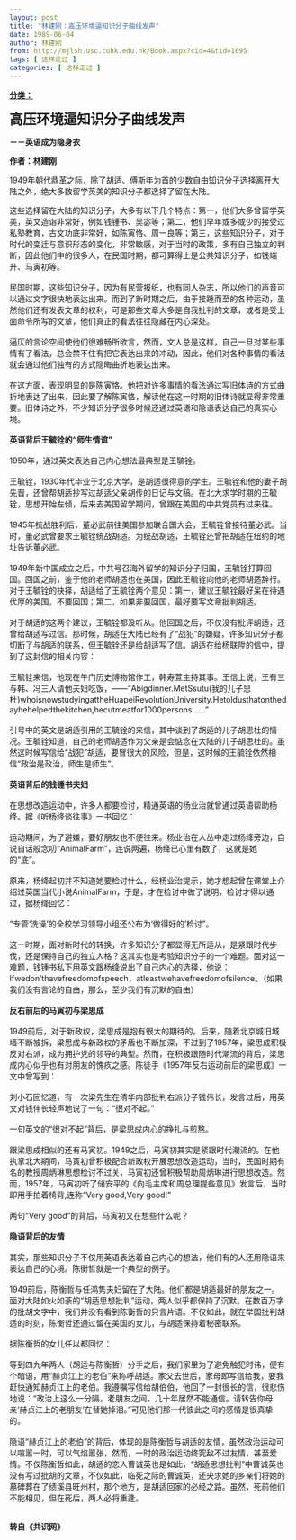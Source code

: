 ```yaml
---
layout: post
title: "林建刚：高压环境逼知识分子曲线发声"
date: 1989-06-04
author: 林建刚
from: http://mjlsh.usc.cuhk.edu.hk/Book.aspx?cid=4&tid=1695
tags: [ 这样走过 ]
categories: [ 这样走过 ]
---
```


<div style="margin: 15px 10px 10px 0px;">
 <div>
  <span id="ctl00_ContentPlaceHolder1_chapter1_SubjectLabel" style="font-weight:bold;text-decoration:underline;">
   分类：
  </span>
 </div>
 <p>
  <strong>
   <font size="5">
    高压环境逼知识分子曲线发声
   </font>
  </strong>
 </p>
 <p>
  <strong>
   －－英语成为隐身衣
  </strong>
 </p>
 <p>
  <strong>
   作者：林建刚
  </strong>
 </p>
 <p>
  1949年朝代鼎革之际，除了胡适、傅斯年为首的少数自由知识分子选择离开大陆之外，绝大多数留学英美的知识分子都选择了留在大陆。
 </p>
 <p>
  这些选择留在大陆的知识分子，大多有以下几个特点：第一，他们大多曾留学英美，英文造诣非常好，例如钱锺书、吴宓等；第二，他们早年或多或少的接受过私塾教育，古文功底非常好，如陈寅恪、周一良等；第三，这些知识分子，对于时代的变迁与意识形态的变化，非常敏感，对于当时的政策，多有自己独立的判断，因此他们中的很多人，在民国时期，都可算得上是公共知识分子，如钱端升、马寅初等。
  <br/>
  <br/>
  民国时期，这些知识分子，因为有民营报纸，也有同人杂志，所以他们的声音可以通过文字很快地表达出来。而到了新时期之后，由于接踵而至的各种运动，虽然他们还有发表文章的权利，可是那些文章大多是自我批判的文章，或者是受上面命令所写的文章，他们真正的看法往往隐藏在内心深处。
  <br/>
  <br/>
  逼仄的言论空间使他们很难畅所欲言，然而，文人总是这样，自己一旦对某些事情有了看法，总会禁不住有把它表达出来的冲动，因此，他们对各种事情的看法就会通过他们独有的方式隐晦曲折地表达出来。
  <br/>
  <br/>
  在这方面，表现明显的是陈寅恪。他把对许多事情的看法通过写旧体诗的方式曲折地表达了出来，因此要了解陈寅恪，解读他在这一时期的旧体诗就显得非常重要。旧体诗之外，不少知识分子很多时候还通过英语和隐语表达自己的真实心境。
  <br/>
  <br/>
  <strong>
   英语背后王毓铨的“师生情谊”
   <br/>
  </strong>
  <br/>
  1950年，通过英文表达自己内心想法最典型是王毓铨。
  <br/>
  <br/>
  王毓铨，1930年代毕业于北京大学，是胡适很得意的学生。王毓铨和他的妻子胡先晋，还曾帮胡适抄写过胡适父亲胡传的日记与文稿。在北大求学时期的王毓铨，思想开始左倾，后来去美国留学期间，曾跟在美国的中共党员有过来往。
  <br/>
  <br/>
  1945年抗战胜利后，董必武前往美国参加联合国大会，王毓铨曾接待董必武。当时，董必武曾要求王毓铨统战胡适。为统战胡适，王毓铨还曾把胡适在纽约的地址告诉董必武。
  <br/>
  <br/>
  1949年新中国成立之后，中共号召海外留学的知识分子归国，王毓铨打算回国。回国之前，鉴于他的老师胡适也在美国，因此王毓铨向他的老师胡适辞行。对于王毓铨的抉择，胡适给了王毓铨两个意见：第一，建议王毓铨最好呆在待遇优厚的美国，不要回国；第二，如果非要回国，最好要写文章批判胡适。
  <br/>
  <br/>
  对于胡适的这两个建议，王毓铨都没听从。他回国之后，不仅没有批评胡适，还曾给胡适写过信。那时候，胡适在大陆已经有了“战犯”的嫌疑，许多知识分子都切断了与胡适的联系，但王毓铨还是给胡适写了信。胡适在给杨联陞的信中，提到了这封信的相关内容：
  <br/>
  <br/>
  王毓铨来信，他现在午门历史博物馆作工，韩寿萱主持其事。王信上说，王有三与韩、冯三人请他夫妇吃饭，——“Abigdinner.MetSsutu(我的儿子思杜)whoisnowstudyingattheHuapeiRevolutionUniversity.Hetoldusthatonthedayhehelpedthekitchen,hecutmeatfor1000persons……”
  <br/>
  <br/>
  引号中的英文是胡适引用的王毓铨的来信，其中谈到了胡适的儿子胡思杜的情况。王毓铨知道，自己的老师胡适作为父亲是会惦念在大陆的儿子胡思杜的。虽然这时候写信给“战犯”胡适，要冒很大的风险，但是，这时候的王毓铨依然相信“政治是政治，师生是师生”。
  <br/>
  <br/>
  <strong>
   英语背后的钱锺书夫妇
   <br/>
  </strong>
  <br/>
  在思想改造运动中，许多人都要检讨，精通英语的杨业治就曾通过英语帮助杨绛。据《听杨绛谈往事》一书回忆：
  <br/>
  <br/>
  运动期间，为了避嫌，要好朋友也不便往来。杨业治在人丛中走过杨绛旁边，自说自话般念叨“AnimalFarm”，连说两遍，杨绛已心里有数了，这就是她的“底”。
  <br/>
  <br/>
  原来，杨绛起初并不知道她要检讨什么，经杨业治提示，她才想起曾在课堂上介绍过英国当代小说AnimalFarm，于是，才在检讨中做了说明，检讨才得以通过，据杨绛回忆：
  <br/>
  <br/>
  “专管‘洗澡’的全校学习领导小组还公布为‘做得好的’检讨”。
  <br/>
  <br/>
  这一时期，面对新时代的转换，许多知识分子都显得无所适从，是紧跟时代步伐，还是保持自己的独立人格？这其实也是考验知识分子的一个难题。面对这一难题，钱锺书私下用英文跟杨绛说出了自己内心的选择，他说：Ifwedon’thavefreedomofspeech，atleastwehavefreedomofsilence。（如果我们没有言论的自由，那么，至少我们有沉默的自由）
  <br/>
  <br/>
  <strong>
   反右前后的马寅初与梁思成
   <br/>
  </strong>
  <br/>
  1949前后，对于新政权，梁思成是抱有很大的期待的。后来，随着北京城旧城墙不断被拆，梁思成与新政权的矛盾也不断加深，不过到了1957年，梁思成积极反对右派，成为拥护党的领导的典型。然而，在积极跟随时代潮流的背后，梁思成内心似乎也有对朋友的愧疚之感。陈徒手《1957年反右运动前后的梁思成》一文中曾写到：
  <br/>
  <br/>
  刘小石回忆道，有一次梁先生在清华内部批判右派分子钱伟长，发言过后，用英文对钱伟长轻声地说了一句：“很对不起。”
  <br/>
  <br/>
  一句英文的“很对不起”背后，是梁思成内心的挣扎与煎熬。
  <br/>
  <br/>
  跟梁思成相似的还有马寅初。1949之后，马寅初其实是紧跟时代潮流的。在他执掌北大期间，马寅初曾积极配合新政权开展思想改造运动，当时，民国时期有名的教授周炳琳思想检讨不过关，马寅初还曾积极帮助周炳琳进行思想改造。然而，1957年，马寅初听了储安平的《向毛主席和周总理提些意见》发言后，当时即用手拍着椅背,连称“Very good,Very good!”
  <br/>
  <br/>
  两句“Very good”的背后，马寅初又在想些什么呢？
  <br/>
  <br/>
  <strong>
   隐语背后的友情
   <br/>
  </strong>
  <br/>
  其实，那些知识分子不仅用英语表达着自己内心的想法，他们有的人还用隐语来表达自己的心境。陈衡哲就是一个典型的例子。
  <br/>
  <br/>
  1949前后，陈衡哲与任鸿隽夫妇留在了大陆。他们都是胡适最好的朋友之一。面对大陆如火如荼的“胡适思想批判”运动，两人似乎都保持了沉默。在数百万字的批胡文字中，我们并没有看到陈衡哲的只言片语。不仅如此，就在举国批判胡适的时刻，陈衡哲还通过留在美国的女儿，与胡适保持着秘密联系。
  <br/>
  <br/>
  据陈衡哲的女儿任以都回忆：
  <br/>
  <br/>
  等到四九年两人（胡适与陈衡哲）分手之后，我们家里为了避免触犯时讳，便有个暗语，用“赫贞江上的老伯”来称呼胡适。家父去世后，家母即写信给我，要我赶快通知赫贞江上的老伯。我遵嘱写信给胡伯伯，他回了一封很长的信，很悲伤地说：“政治上这么一分隔，老朋友之间，几十年居然不能通信。请转告你母亲‘赫贞江上的老朋友’在替她掉泪。”可见他们那一代彼此之间的感情是很真挚的。
  <br/>
  <br/>
  隐语“赫贞江上的老伯”的背后，体现的是陈衡哲与胡适的友情，虽然政治运动可以喧嚣一时，可以气焰嚣张，然而，一时的政治运动终究敌不过友情，甚至爱情。不仅陈衡哲如此，胡适的恋人曹诚英也是如此，“胡适思想批判”中曹诚英也没有写过批胡的文章，不仅如此，临死之际的曹诚英，还央求她的乡亲们将她的墓碑葬在了绩溪县旺州村，那个地方，是胡适回家的必经之路。虽然，死前他们不能相见，但在死后，两人必将重逢。
 </p>
 <p>
  <br/>
  <strong>
   转自《共识网》
  </strong>
 </p>
</div>

